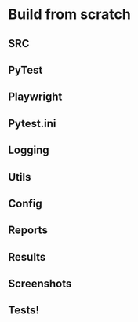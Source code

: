 # Build from scratch

## SRC

## PyTest

## Playwright

## Pytest.ini

## Logging

## Utils

## Config

## Reports

## Results

## Screenshots

## Tests!

<br>